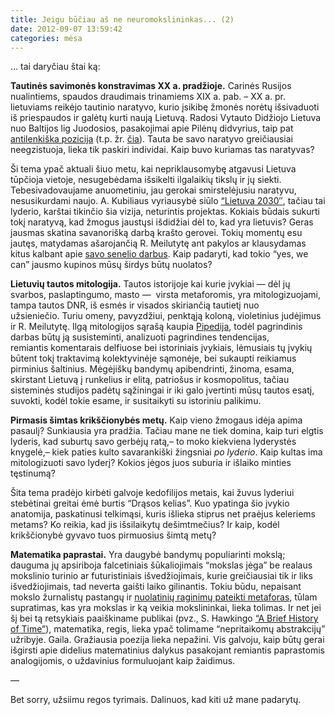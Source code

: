 ```yaml
---
title: Jeigu būčiau aš ne neuromokslininkas... (2)
date: 2012-09-07 13:59:42
categories: mėsa
---
```


… tai daryčiau štai ką:

**Tautinės savimonės konstravimas XX a. pradžioje.** Carinės Rusijos nualintiems, spaudos draudimais trinamiems XIX a. pab. – XX a. pr. lietuviams reikėjo tautinio naratyvo, kurio įsikibę žmonės norėtų išsivaduoti iš priespaudos ir galėtų kurti naują Lietuvą. Radosi Vytauto Didžiojo Lietuva nuo Baltijos lig Juodosios, pasakojimai apie Pilėnų didvyrius, taip pat [antilenkiška pozicija](http://www.delfi.lt/news/daily/lithuania/abumblauskas-asapokos-ir-tautininku-pastangomis-buvo-kurta-antilenkiska-lietuvos-istorija.d?id=59417047) (t.p. žr. [čia](http://www.delfi.lt/news/daily/lithuania/abumblauskas-lietuvoje-susiformaves-antilenkiskas-ir-prorusiskas-patriotu-naratyvas.d?id=48936114)). Tauta be savo naratyvo greičiausiai neegzistuoja, lieka tik paskiri individai. Kaip buvo kuriamas tas naratyvas?

Ši tema ypač aktuali šiuo metu, kai nepriklausomybę atgavusi Lietuva tūpčioja vietoje, nesugebėdama išsikelti ilgalaikių tikslų ir jų siekti. Tebesivadovaujame anuometiniu, jau gerokai smirstelėjusiu naratyvu, nesusikurdami naujo. A. Kubiliaus vyriausybė siūlo [“Lietuva 2030″](http://www.lietuva2030.lt), tačiau tai lyderio, karštai tikinčio šia vizija, neturintis projektas. Kokiais būdais sukurti tokį naratyvą, kad žmogus jaustųsi išdidžiai dėl to, kad yra lietuvis? Geras jausmas skatina savanorišką darbą krašto gerovei. Tokių momentų esu jautęs, matydamas ašarojančią R. Meilutytę ant pakylos ar klausydamas kitus kalbant apie [savo senelio darbus](http://rektorius.lt/gyvenimas.html). Kaip padaryti, kad tokio “yes, we can” jausmo kupinos mūsų širdys būtų nuolatos?

**Lietuvių tautos mitologija.** Tautos istorijoje kai kurie įvykiai — dėl jų svarbos, paslaptingumo, masto —  virsta metaforomis, yra mitologizuojami, tampa tautos DNR, iš esmės ir visados skiriančią tautietį nuo užsieniečio. Turiu omeny, pavyzdžiui, penktąją koloną, violetinius judėjimus ir R. Meilutytę. Ilgą mitologijos sąrašą kaupia [Pipedija](http://www.pipedija.com), todėl pagrindinis darbas būtų ją susisteminti, analizuoti pagrindines tendencijas, remiantis komentarais delfiuose bei istoriniais įvykiais, lėmusiais tų įvykių būtent tokį traktavimą kolektyvinėje sąmonėje, bei sukaupti reikiamus pirminius šaltinius. Mėgėjiškų bandymų apibendrinti, žinoma, esama, skirstant Lietuvą į runkelius ir elitą, patriošus ir kosmopolitus, tačiau sisteminės studijos padėtų sąžiningai ir iki galo įvertinti mūsų tautos esatį, suvokti, kodėl tokie esame, ir susitaikyti su istoriniu palikimu.

**Pirmasis šimtas krikščionybės metų.** Kaip vieno žmogaus idėja apima pasaulį? Sunkiausia yra pradžia. Tačiau mane ne tiek domina, kaip turi elgtis lyderis, kad suburtų savo gerbėjų ratą,– to moko kiekviena lyderystės knygelė,– kiek paties kulto savarankiški žingsniai *po lyderio*. Kaip kultas ima mitologizuoti savo lyderį? Kokios jėgos juos suburia ir išlaiko minties tęstinumą?

Šita tema pradėjo kirbėti galvoje kedofilijos metais, kai žuvus lyderiui stebėtinai greitai ėmė burtis “Drąsos kelias”. Kuo ypatinga šio įvykio anatomija, paskatinusi telkimąsi, kuris išlieka stiprus net praėjus keleriems metams? Ko reikia, kad jis išsilaikytų dešimtmečius? Ir kaip, kodėl krikščionybė gyvavo tuos pirmuosius šimtą metų?

**Matematika paprastai.** Yra daugybė bandymų populiarinti mokslą; dauguma jų apsiriboja falcetiniais šūkaliojimais “mokslas jėga” be realaus mokslinio turinio ar futuristiniais išvedžiojimais, kurie greičiausiai tik ir liks išvedžiojimais, tad neverta gaišti laiko gilinantis. Tokiu būdu, nepaisant mokslo žurnalistų pastangų ir [nuolatinių raginimų pateikti metaforas](https://duona.wordpress.com/2012/06/19/kitas-protu-nutekejimas/ "Kitas protų nutekėjimas"), tūlam supratimas, kas yra mokslas ir ką veikia mokslininkai, lieka tolimas. Ir net jei šį bei tą retsykiais paaiškiname publikai (pvz., S. Hawkingo [“A Brief History of Time”](http://en.wikipedia.org/wiki/A_Brief_History_of_Time)), matematika, regis, lieka ypač tolimame “nepritaikomų abstrakcijų” užribyje. Gaila. Gražiausia poezija lieka nepažini. Vis galvoju, kaip būtų gerai išgirsti apie didelius matematinius dalykus pasakojant remiantis paprastomis analogijomis, o uždavinius formuluojant kaip žaidimus.

—

Bet sorry, užsiimu regos tyrimais. Dalinuos, kad kiti už mane padarytų.
